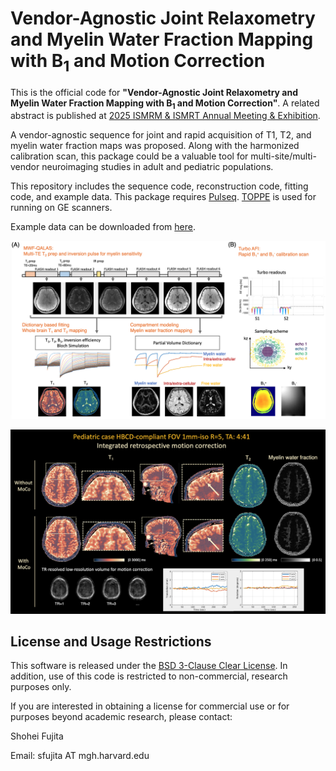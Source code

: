 # Vendor-Agnostic Joint Relaxometry and Myelin Water Fraction Mapping with B<sub>1</sub> and Motion Correction

This is the official code for **"Vendor-Agnostic Joint Relaxometry and Myelin Water Fraction Mapping with B<sub>1</sub>  and Motion Correction"**.
A related abstract is published at [2025 ISMRM & ISMRT Annual Meeting & Exhibition](https://www.ismrm.org/25m/).

A vendor-agnostic sequence for joint and rapid acquisition of T1, T2, and myelin water fraction maps was proposed. Along with the harmonized calibration scan, this package could be a valuable tool for multi-site/multi-vendor neuroimaging studies in adult and pediatric populations.

This repository includes the sequence code, reconstruction code, fitting code, and example data. This package requires [Pulseq](https://github.com/pulseq). [TOPPE](https://toppemri.github.io/) is used for running on GE scanners.

Example data can be downloaded from [here](https://doi.org/10.5281/zenodo.15546728).

![Alt text](figure/overview.png?raw=true "MWF-QALAS")

![Alt text](figure/pediatric.png?raw=true "pediatric")

## License and Usage Restrictions
This software is released under the [BSD 3-Clause Clear License](LICENSE.txt). In addition, use of this code is restricted to non-commercial, research purposes only.

If you are interested in obtaining a license for commercial use or for purposes beyond academic research, please contact:

Shohei Fujita

Email: sfujita AT mgh.harvard.edu
